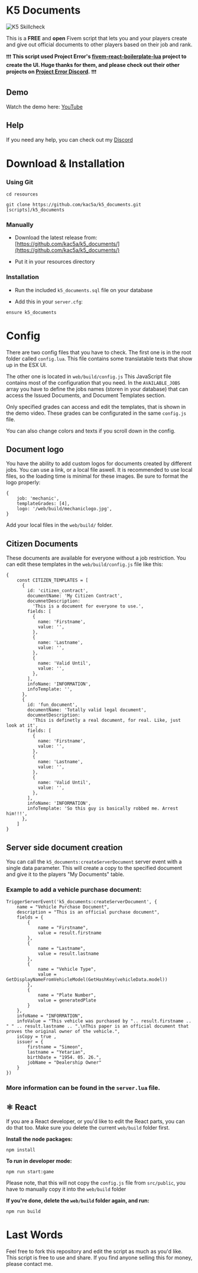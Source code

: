 # K5 Documents

![K5 Skillcheck](https://i.imgur.com/VHvyfqD.png)

This is a **FREE** and **open** Fivem script that lets you and your players create and give out official documents to other players based on their job and rank.

❗❗❗
**This script used Project Error's [fivem-react-boilerplate-lua](https://github.com/project-error/fivem-react-boilerplate-lua) project to create the UI.
Huge thanks for them, and please check out their other projects on [Project Error Discord](https://discord.com/invite/HYwBjTbAY5).**
❗❗❗

## Demo

Watch the demo here: [YouTube](https://www.youtube.com/watch?v=cRgh2nqzROI)

## Help

If you need any help, you can check out my [Discord](https://discord.com/invite/WmANgpdrgZ)

# Download & Installation

### Using Git

```
cd resources

git clone https://github.com/kac5a/k5_documents.git [scripts]/k5_documents
```

### Manually

- Download the latest release from: [https://github.com/kac5a/k5_documents/](https://github.com/kac5a/k5_documents/)

- Put it in your resources directory

### Installation

- Run the included `k5_documents.sql` file on your database

- Add this in your `server.cfg`:

```
ensure k5_documents
```

# Config

There are two config files that you have to check. The first one is in the root folder called `config.lua`. This file contains some translatable texts that show up in the ESX UI.

The other one is located in `web/build/config.js` This JavaScript file contains most of the configuration that you need. In the `AVAILABLE_JOBS` array you have to define the jobs names (storen in your database) that can access the Issued Documents, and Document Templates section.

Only specified grades can access and edit the templates, that is shown in the demo video. These grades can be configurated in the same `config.js` file.

You can also change colors and texts if you scroll down in the config.

## Document logo

You have the ability to add custom logos for documents created by different jobs. You can use a link, or a local file aswell. It is recommended to use local files, so the loading time is minimal for these images. Be sure to format the logo properly:

    {
        job: 'mechanic',
        templateGrades: [4],
        logo: '/web/build/mechaniclogo.jpg',
    }
 
Add your local files in the `web/build/` folder.

## Citizen Documents

These documents are available for everyone without a job restriction. You can edit these templates in the `web/build/config.js` file like this:

    {
        const CITIZEN_TEMPLATES = [
          {
            id: 'citizen_contract',
            documentName: 'My Citizen Contract',
            documnetDescription:
              'This is a document for everyone to use.',
            fields: [
              {
                name: 'Firstname',
                value: '',
              },
              {
                name: 'Lastname',
                value: '',
              },
              {
                name: 'Valid Until',
                value: '',
              },
            ],
            infoName: 'INFORMATION',
            infoTemplate: '',
          },
          {
            id: 'fun_document',
            documentName: 'Totally valid legal document',
            documnetDescription:
              'This is definetly a real document, for real. Like, just look at it',
            fields: [
              {
                name: 'Firstname',
                value: '',
              },
              {
                name: 'Lastname',
                value: '',
              },
              {
                name: 'Valid Until',
                value: '',
              },
            ],
            infoName: 'INFORMATION',
            infoTemplate: 'So this guy is basically robbed me. Arrest him!!!',
          },
        ]
    }

## Server side document creation

You can call the `k5_documents:createServerDocument` server event with a single data parameter. This will create a copy to the specified document and give it to the players "My Documents" table.

### Example to add a vehicle purchase document:

    TriggerServerEvent('k5_documents:createServerDocument', {
        name = "Vehicle Purchase Document",
        description = "This is an official purchase document",
        fields = {
            {
                name = "Firstname",
                value = result.firstname
            },
            {
                name = "Lastname",
                value = result.lastname
            },
            {
                name = "Vehicle Type",
                value = GetDisplayNameFromVehicleModel(GetHashKey(vehicleData.model))
            },
            {
                name = "Plate Number",
                value = generatedPlate
            }
        },
        infoName = "INFORMATION",
        infoValue = "This vehicle was purchased by ".. result.firstname .. " " .. result.lastname .. ".\nThis paper is an official document that proves the original owner of the vehicle.",
        isCopy = true ,
        issuer = {
            firstname = "Simeon",
            lastname = "Yetarian",
            birthDate = "1954. 05. 26.",
            jobName = "Dealership Owner"
        }
    })

### More information can be found in the `server.lua` file.

## ⚛ React

If you are a React developer, or you'd like to edit the React parts, you can do that too.
Make sure you delete the current `web/build` folder first.

**Install the node packages:**

    npm install

**To run in developer mode:**

    npm run start:game

Please note, that this will not copy the `config.js` file from `src/public`, you have to manually copy it into the `web/build` folder

**If you're done, delete the `web/build` folder again, and run:**

    npm run build

# Last Words

Feel free to fork this repository and edit the script as much as you'd like. This script is free to use and share. If you find anyone selling this for money, please contact me.
